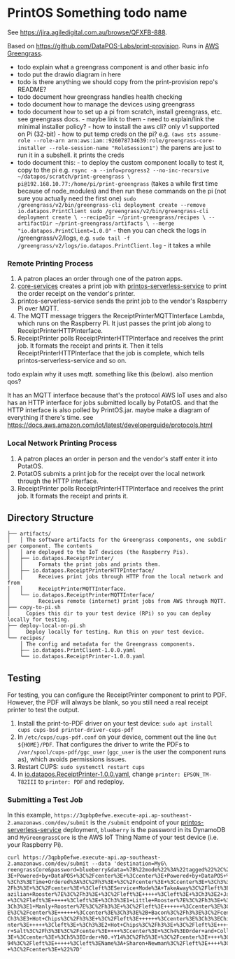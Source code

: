 # PrintOS Something todo name

See <https://jira.agiledigital.com.au/browse/QFXFB-888>.

Based on <https://github.com/DataPOS-Labs/print-provision>. Runs in [AWS
Greengrass](https://docs.aws.amazon.com/greengrass/v2/developerguide/what-is-iot-greengrass.html).

 - todo explain what a greengrass component is and other basic info
 - todo put the drawio diagram in here
 - todo is there anything we should copy from the print-provision repo's README?
 - todo document how greengrass handles health checking
 - todo document how to manage the devices using greengrass
 - todo document how to set up a pi from scratch, install greengrass, etc. see greengrass docs.
        - maybe link to them
        - need to explain/link the minimal installer policy?
        - how to install the aws cli? only v1 supported on Pi (32-bit)
        - how to put temp creds on the pi? e.g. 
          ```
          (aws sts assume-role --role-arn
          arn:aws:iam::926078734639:role/greengrass-core-installer --role-session-name
          "RoleSession1")
          ```
          the parens are just to run it in a subshell. it prints the creds
 - todo document this:
        - to deploy the custom component locally to test it, copy to the pi e.g.
          ```
          rsync -a --info=progress2 --no-inc-recursive ~/datapos/scratch/print-greengrass \
          pi@192.168.10.77:/home/pi/print-greengrass
          ```
          (takes a while first time because of node_modules) and then run these commands on the pi
          (not sure you actually need the first one)
          ```
          sudo /greengrass/v2/bin/greengrass-cli deployment create --remove io.datapos.PrintClient
          sudo /greengrass/v2/bin/greengrass-cli deployment create \
          --recipeDir ~/print-greengrass/recipes \
          --artifactDir ~/print-greengrass/artifacts \
          --merge "io.datapos.PrintClient=1.0.0"
          ```
        - then you can check the logs in /greengrass/v2/logs, e.g.
            `sudo tail -f /greengrass/v2/logs/io.datapos.PrintClient.log`
        - it takes a while

### Remote Printing Process

 1. A patron places an order through one of the patron apps.
 1. [core-services](https://stash.agiledigital.com.au/projects/QFX/repos/merivale/browse/server)
    creates a print job with
    [printos-serverless-service](https://github.com/DataPOS-Labs/printos-serverless-service) to
    print the order receipt on the vendor's printer.
 1. printos-serverless-service sends the print job to the vendor's Raspberry Pi over MQTT.
 1. The MQTT message triggers the ReceiptPrinterMQTTInterface Lambda, which runs on the Raspberry
    Pi. It just passes the print job along to ReceiptPrinterHTTPInterface.
 1. ReceiptPrinter polls ReceiptPrinterHTTPInterface and receives the print job. It formats the
    receipt and prints it. Then it tells ReceiptPrinterHTTPInterface that the job is complete, which
    tells printos-serverless-service and so on.

todo explain why it uses mqtt. something like this (below). also mention qos?

It has an MQTT interface because that's the protocol AWS IoT uses and also has an HTTP interface for
jobs submitted locally by PotatOS. and that the HTTP interface is also polled by PrintOS.jar. maybe
make a diagram of everything if there's time.  see
https://docs.aws.amazon.com/iot/latest/developerguide/protocols.html

### Local Network Printing Process

 1. A patron places an order in person and the vendor's staff enter it into PotatOS.
 1. PotatOS submits a print job for the receipt over the local network through the HTTP interface.
 1. ReceiptPrinter polls ReceiptPrinterHTTPInterface and receives the print job. It formats the
    receipt and prints it.

## Directory Structure

```
├── artifacts/
│   │ The software artifacts for the Greengrass components, one subdir per component. The contents
│   │ are deployed to the IoT devices (the Raspberry Pis).
│   ├── io.datapos.ReceiptPrinter/
│   │     Formats the print jobs and prints them.
│   ├── io.datapos.ReceiptPrinterHTTPInterface/
│   │     Receives print jobs through HTTP from the local network and from
│   │     ReceiptPrinterMQTTInterface.
│   └── io.datapos.ReceiptPrinterMQTTInterface/
│         Receives remote (internet) print jobs from AWS through MQTT.
├── copy-to-pi.sh
│     Copies this dir to your test device (RPi) so you can deploy locally for testing.
├── deploy-local-on-pi.sh
│     Deploy locally for testing. Run this on your test device.
└── recipes/
    │ The config and metadata for the Greengrass components.
    ├── io.datapos.PrintClient-1.0.0.yaml
    └── io.datapos.ReceiptPrinter-1.0.0.yaml
```

## Testing

For testing, you can configure the ReceiptPrinter component to print to PDF. However, the PDF will
always be blank, so you still need a real receipt printer to test the output.

 1. Install the print-to-PDF driver on your test device: `sudo apt install cups cups-bsd
    printer-driver-cups-pdf`
 1. In `/etc/cups/cups-pdf.conf` on your device, comment out the line `Out ${HOME}/PDF`. That
    configures the driver to write the PDFs to `/var/spool/cups-pdf/ggc_user` (`ggc_user` is the
    user the component runs as), which avoids permissions issues.
 1. Restart CUPS: `sudo systemctl restart cups`
 1. In [io.datapos.ReceiptPrinter-1.0.0.yaml](recipes/io.datapos.ReceiptPrinter-1.0.0.yaml), change
    `printer: EPSON_TM-T82III` to `printer: PDF` and redeploy.

### Submitting a Test Job

In this example, `https://3qpbp0efwe.execute-api.ap-southeast-2.amazonaws.com/dev/submit` is the
`/submit` endpoint of your
[printos-serverless-service](https://github.com/DataPOS-Labs/printos-serverless-service) deployment,
`blueberry` is the password in its DynamoDB and `MyGreengrassCore` is the AWS IoT Thing Name of your
test device (i.e. your Raspberry Pi).

```
curl https://3qpbp0efwe.execute-api.ap-southeast-2.amazonaws.com/dev/submit --data 'destination=MyG\
reengrassCore&password=blueberry&data=%7B%22mode%22%3A%22tagged%22%2C%22comments%22%3A%22%3Ccenter%\
3E+Powered+by+DataPOS+%3C%2Fcenter%3E+%3Ccenter%3E+Powered+by+DataPOS+%3C%2Fcenter%3E+%3Ccenter%3E+\
%3Ch3%3ETime+Ordered%3A%3C%2Fh3%3E+%3C%2Fcenter%3E+%3Ccenter%3E+%3Ch3%3E+2%2F05%2F21+2%3A23+PM+%3C%\
2Fh3%3E+%3C%2Fcenter%3E+%3Cleft%3EService+Mode%3A+TakeAway%3C%2Fleft%3E+++++%3Cleft%3E+%3Ch3%3E1+Br\
azilian+Rooster%7E%3C%2Fh3%3E+%3C%2Fleft%3E+++++%3Cleft%3E+%3Ch3%3E2+Japanese+Rooster%7E%3C%2Fh3%3E\
+%3C%2Fleft%3E+++++%3Cleft%3E+%3Ch3%3E1+Little+Rooster%7E%3C%2Fh3%3E+%3C%2Fleft%3E+++++%3Cleft%3E+%\
3Ch3%3E1+Manly+Rooster%7E%3C%2Fh3%3E+%3C%2Fleft%3E++++++%3Ccenter%3E%3Ch3%3E%2B+Pineapple%3C%2Fh3%3\
E%3C%2Fcenter%3E++++++%3Ccenter%3E%3Ch3%3E%2B+Bacon%3C%2Fh3%3E%3C%2Fcenter%3E+++++++++%3Cleft%3E+%3\
Ch3%3E3+Hot+Chips%3C%2Fh3%3E+%3C%2Fleft%3E++++++%3Ccenter%3E%3Ch3%3EChicken+Salt%3C%2Fh3%3E%3C%2Fce\
nter%3E+++++%3Cleft%3E+%3Ch3%3E2+Hot+Chips%3C%2Fh3%3E+%3C%2Fleft%3E++++++%3Ccenter%3E%3Ch3%3ERegula\
r+Salt%3C%2Fh3%3E%3C%2Fcenter%3E++++%3Ccenter%3E+%3Ch4%3EOrder+and+Collect%3C%2Fh4%3E+%3C%2Fcenter%\
3E+%3Ccenter%3E+%3Ch5%3EOrder+NO.+Y14%3C%2Fh5%3E+%3C%2Fcenter%3E++++%3Cleft%3EPhone%3A+%2B614001210\
94%3C%2Fleft%3E+++++%3Cleft%3EName%3A+Sharon+Newman%3C%2Fleft%3E++++%3Ccenter%3E+Powered+by+DataPOS\
+%3C%2Fcenter%3E+%22%7D'
```
